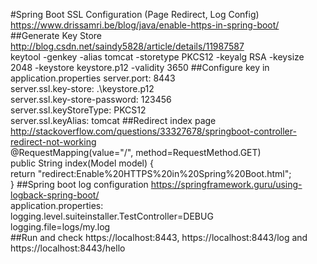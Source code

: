 #Spring Boot SSL Configuration (Page Redirect, Log Config)
https://www.drissamri.be/blog/java/enable-https-in-spring-boot/
##Generate Key Store
http://blog.csdn.net/saindy5828/article/details/11987587 <br />
keytool -genkey -alias tomcat -storetype PKCS12 -keyalg RSA -keysize 2048 -keystore keystore.p12 -validity 3650 
##Configure key in application.properties
server.port: 8443 <br /> 
server.ssl.key-store: .\\keystore.p12 <br />
server.ssl.key-store-password: 123456 <br />
server.ssl.keyStoreType: PKCS12 <br />
server.ssl.keyAlias: tomcat
##Redirect index page
http://stackoverflow.com/questions/33327678/springboot-controller-redirect-not-working  <br />
	@RequestMapping(value="/", method=RequestMethod.GET)  <br />
    public String index(Model model) {  <br />
		return "redirect:Enable%20HTTPS%20in%20Spring%20Boot.html";  <br />
	}
##Spring boot log configuration
https://springframework.guru/using-logback-spring-boot/ <br />
application.properties: <br />
logging.level.suiteinstaller.TestController=DEBUG <br />
logging.file=logs/my.log <br />
##Run and check https://localhost:8443, https://localhost:8443/log and https://localhost:8443/hello
